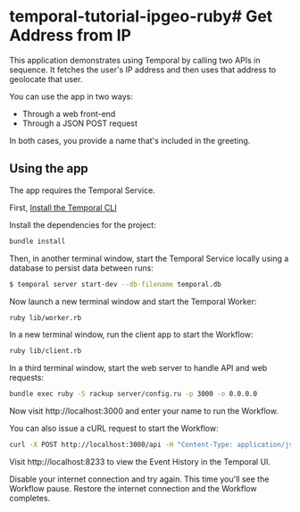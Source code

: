 # temporal-tutorial-ipgeo-ruby# Get Address from IP

This application demonstrates using Temporal by calling two APIs in sequence.
It fetches the user's IP address and then uses that address to geolocate that user.

You can use the app in two ways:

- Through a web front-end
- Through a JSON POST request

In both cases, you provide a name that's included in the greeting.

## Using the app

The app requires the Temporal Service.

First, [Install the Temporal CLI](https://learn.temporal.io/getting_started/ruby/dev_environment/#set-up-a-local-temporal-service-for-development-with-temporal-cli)

Install the dependencies for the project:

```bash
bundle install
```

Then, in another terminal window, start the Temporal Service locally using a database to persist data between runs:

```bash
$ temporal server start-dev --db-filename temporal.db
```

Now launch a new terminal window and start the Temporal Worker:

```bash
ruby lib/worker.rb
```

In a new terminal window, run the client app to start the Workflow:

```bash
ruby lib/client.rb
```

In a third terminal window, start the web server to handle API and web requests:

```bash
bundle exec ruby -S rackup server/config.ru -p 3000 -o 0.0.0.0
```

Now visit http://localhost:3000 and enter your name to run the Workflow.

You can also issue a cURL request to start the Workflow:

```bash
curl -X POST http://localhost:3000/api -H "Content-Type: application/json" -d '{"name":"Angela Zhou"}'
```

Visit http://localhost:8233 to view the Event History in the Temporal UI.

Disable your internet connection and try again. This time you'll see the Workflow pause. Restore the internet connection and the Workflow completes.